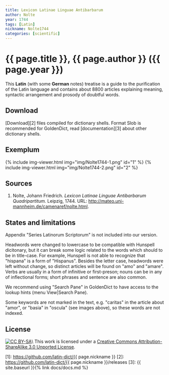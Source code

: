 ```yaml
---
title: Lexicon Latinae Linguae Antibarbarum
author: Nolte
year: 1744
tags: [Latin]
nickname: Nolte1744
categories: [scientific]
---
```

# {{ page.title }}, {{ page.author }} ({{ page.year }})

This **Latin** (with some **German** notes) treatise is a guide to the purification of the Latin language and contains about 8800 articles explaining meaning, syntactic arrangement and prosody of doubtful words.


## Download

[Download][2] files compiled for dictionary shells. Format Slob is recommended for GoldenDict, read [documentation][3] about other dictionary shells.


## Exemplum

{% include img-viewer.html img="img/Nolte1744-1.png" id="1" %}
{% include img-viewer.html img="img/Nolte1744-2.png" id="2" %}


## Sources

1. Nolte, Johann Friedrich. _Lexicon Latinae Linguae Antibarbarum Quadripartitum._ Leipzig, 1744. URL: <http://mateo.uni-mannheim.de/camenaref/nolte.html>.


## States and limitations

Appendix "Series Latinorum Scriptorum" is not included into our version.

Headwords were changed to lowercase to be compatible with Hunspell dicitonary, but it can break some logic related to the words which should to be in title-case. For example, Hunspell is not able to recognize that "hispana" is a form of "Hispanus". Besides the letter case, headwords were left without change, so distinct articles will be found on "amo" and "amare". Verbs are usually in a form of infinitive or first-preson; nouns can be in any of inflectional forms; short phrases and sentence are also common.

We recommend using "Search Pane" in GoldenDict to have access to the lookup hints (menu View\|Search Pane). 

Some keywords are not marked in the text, e.g. "caritas" in the article about "amor", or "basia" in "oscula" (see images above), so these words are not indexed.


## License

[![CC BY-SA](https://licensebuttons.net/l/by-sa/4.0/88x31.png)](https://creativecommons.org/licenses/by-sa/3.0/)\\
This work is licensed under a [Creative Commons Attribution-ShareAlike 3.0 Unported License](https://creativecommons.org/licenses/by-sa/3.0/).


[1]: https://github.com/latin-dict/{{ page.nickname }}
[2]: https://github.com/latin-dict/{{ page.nickname }}/releases
[3]: {{ site.baseurl }}{% link docs/docs.md %}
